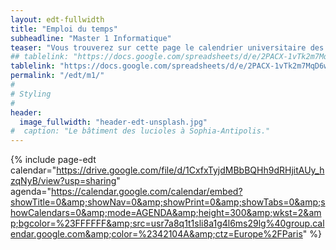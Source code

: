 ```yaml
---
layout: edt-fullwidth
title: "Emploi du temps"
subheadline: "Master 1 Informatique"
teaser: "Vous trouverez sur cette page le calendrier universitaire des parcours <i>Informatique</i> et <i>Computer Science</i>."
## tablelink: "https://docs.google.com/spreadsheets/d/e/2PACX-1vTk2m7MqD6w5nKZXtkXstMUcRHgLWlMMoPPXHSuoQKuaTOBFoy6RG2xoTWgC-GChg_ZN2ikOPp2SBew/pubhtml?gid=1523095882&amp;single=true&amp;widget=true&amp;headers=false"
tablelink: "https://docs.google.com/spreadsheets/d/e/2PACX-1vTk2m7MqD6w5nKZXtkXstMUcRHgLWlMMoPPXHSuoQKuaTOBFoy6RG2xoTWgC-GChg_ZN2ikOPp2SBew/pubhtml?gid=1523095882&amp;single=true&amp;widget=true&amp;headers=false"
permalink: "/edt/m1/"
#
# Styling
#
header:
  image_fullwidth: "header-edt-unsplash.jpg"
#  caption: "Le bâtiment des lucioles à Sophia-Antipolis."
---
```



{% include page-edt calendar="https://drive.google.com/file/d/1CxfxTyjdMBbBQHh9dRHjitAUy_hzqNyB/view?usp=sharing" agenda="https://calendar.google.com/calendar/embed?showTitle=0&amp;showNav=0&amp;showPrint=0&amp;showTabs=0&amp;showCalendars=0&amp;mode=AGENDA&amp;height=300&amp;wkst=2&amp;bgcolor=%23FFFFFF&amp;src=usr7a8q1t1sli8a1g4l6ms29lg%40group.calendar.google.com&amp;color=%2342104A&amp;ctz=Europe%2FParis" %}

